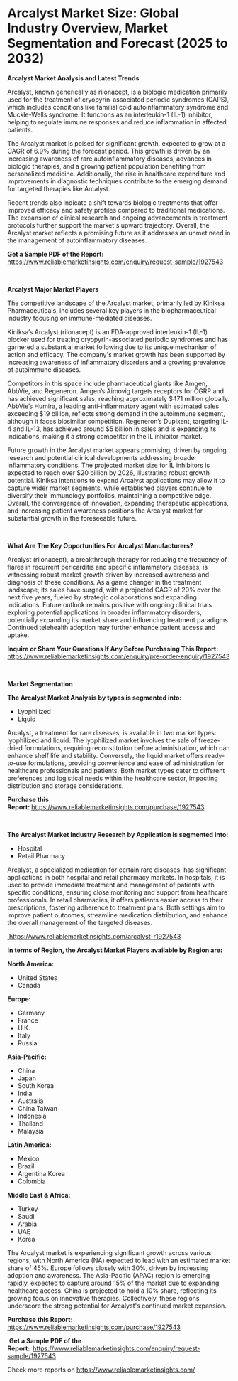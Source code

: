<p><h1>Arcalyst Market Size: Global Industry Overview, Market Segmentation and Forecast (2025 to 2032)</h1></p><p><strong>Arcalyst Market Analysis and Latest Trends</strong></p>
<p><p>Arcalyst, known generically as rilonacept, is a biologic medication primarily used for the treatment of cryopyrin-associated periodic syndromes (CAPS), which includes conditions like familial cold autoinflammatory syndrome and Muckle-Wells syndrome. It functions as an interleukin-1 (IL-1) inhibitor, helping to regulate immune responses and reduce inflammation in affected patients.</p><p>The Arcalyst market is poised for significant growth, expected to grow at a CAGR of 6.9% during the forecast period. This growth is driven by an increasing awareness of rare autoinflammatory diseases, advances in biologic therapies, and a growing patient population benefiting from personalized medicine. Additionally, the rise in healthcare expenditure and improvements in diagnostic techniques contribute to the emerging demand for targeted therapies like Arcalyst. </p><p>Recent trends also indicate a shift towards biologic treatments that offer improved efficacy and safety profiles compared to traditional medications. The expansion of clinical research and ongoing advancements in treatment protocols further support the market's upward trajectory. Overall, the Arcalyst market reflects a promising future as it addresses an unmet need in the management of autoinflammatory diseases.</p></p>
<p><strong>Get a Sample PDF of the Report:&nbsp;</strong> <a href="https://www.reliablemarketinsights.com/enquiry/request-sample/1927543?utm_campaign=2943&utm_medium=2&utm_source=Github&utm_content=ia&utm_term=28032025&utm_id=arcalyst">https://www.reliablemarketinsights.com/enquiry/request-sample/1927543</a></p>
<p>&nbsp;</p>
<p><strong>Arcalyst Major Market Players</strong></p>
<p><p>The competitive landscape of the Arcalyst market, primarily led by Kiniksa Pharmaceuticals, includes several key players in the biopharmaceutical industry focusing on immune-mediated diseases. </p><p>Kiniksa’s Arcalyst (rilonacept) is an FDA-approved interleukin-1 (IL-1) blocker used for treating cryopyrin-associated periodic syndromes and has garnered a substantial market following due to its unique mechanism of action and efficacy. The company's market growth has been supported by increasing awareness of inflammatory disorders and a growing prevalence of autoimmune diseases. </p><p>Competitors in this space include pharmaceutical giants like Amgen, AbbVie, and Regeneron. Amgen’s Aimovig targets receptors for CGRP and has achieved significant sales, reaching approximately $471 million globally. AbbVie’s Humira, a leading anti-inflammatory agent with estimated sales exceeding $19 billion, reflects strong demand in the autoimmune segment, although it faces biosimilar competition. Regeneron’s Dupixent, targeting IL-4 and IL-13, has achieved around $5 billion in sales and is expanding its indications, making it a strong competitor in the IL inhibitor market.</p><p>Future growth in the Arcalyst market appears promising, driven by ongoing research and potential clinical developments addressing broader inflammatory conditions. The projected market size for IL inhibitors is expected to reach over $20 billion by 2026, illustrating robust growth potential. Kiniksa intentions to expand Arcalyst applications may allow it to capture wider market segments, while established players continue to diversify their immunology portfolios, maintaining a competitive edge. Overall, the convergence of innovation, expanding therapeutic applications, and increasing patient awareness positions the Arcalyst market for substantial growth in the foreseeable future.</p></p>
<p>&nbsp;</p>
<p><strong>What Are The Key Opportunities For Arcalyst Manufacturers?</strong></p>
<p><p>Arcalyst (rilonacept), a breakthrough therapy for reducing the frequency of flares in recurrent pericarditis and specific inflammatory diseases, is witnessing robust market growth driven by increased awareness and diagnosis of these conditions. As a game changer in the treatment landscape, its sales have surged, with a projected CAGR of 20% over the next five years, fueled by strategic collaborations and expanding indications. Future outlook remains positive with ongoing clinical trials exploring potential applications in broader inflammatory disorders, potentially expanding its market share and influencing treatment paradigms. Continued telehealth adoption may further enhance patient access and uptake.</p></p>
<p><strong>Inquire or Share Your Questions If Any Before Purchasing This Report:</strong> <a href="https://www.reliablemarketinsights.com/enquiry/pre-order-enquiry/1927543?utm_campaign=2943&utm_medium=2&utm_source=Github&utm_content=ia&utm_term=28032025&utm_id=arcalyst">https://www.reliablemarketinsights.com/enquiry/pre-order-enquiry/1927543</a></p>
<p>&nbsp;</p>
<p><strong>Market Segmentation</strong></p>
<p><strong>The Arcalyst Market Analysis by types is segmented into:</strong></p>
<p><ul><li>Lyophilized</li><li>Liquid</li></ul></p>
<p><p>Arcalyst, a treatment for rare diseases, is available in two market types: lyophilized and liquid. The lyophilized market involves the sale of freeze-dried formulations, requiring reconstitution before administration, which can enhance shelf life and stability. Conversely, the liquid market offers ready-to-use formulations, providing convenience and ease of administration for healthcare professionals and patients. Both market types cater to different preferences and logistical needs within the healthcare sector, impacting distribution and storage considerations.</p></p>
<p><strong>Purchase this Report:&nbsp;</strong><a href="https://www.reliablemarketinsights.com/purchase/1927543?utm_campaign=2943&utm_medium=2&utm_source=Github&utm_content=ia&utm_term=28032025&utm_id=arcalyst">https://www.reliablemarketinsights.com/purchase/1927543</a></p>
<p>&nbsp;</p>
<p><strong>The Arcalyst Market Industry Research by Application is segmented into:</strong></p>
<p><ul><li>Hospital</li><li>Retail Pharmacy</li></ul></p>
<p><p>Arcalyst, a specialized medication for certain rare diseases, has significant applications in both hospital and retail pharmacy markets. In hospitals, it is used to provide immediate treatment and management of patients with specific conditions, ensuring close monitoring and support from healthcare professionals. In retail pharmacies, it offers patients easier access to their prescriptions, fostering adherence to treatment plans. Both settings aim to improve patient outcomes, streamline medication distribution, and enhance the overall management of the targeted diseases.</p></p>
<p><a href="https://www.reliablemarketinsights.com/arcalyst-r1927543?utm_campaign=2943&utm_medium=2&utm_source=Github&utm_content=ia&utm_term=28032025&utm_id=arcalyst">&nbsp;https://www.reliablemarketinsights.com/arcalyst-r1927543</a></p>
<p><strong>In terms of Region, the Arcalyst Market Players available by Region are:</strong></p>
<p>
    <p> <strong> North America: </strong>
        <ul>
            <li>United States</li>
            <li>Canada</li>
        </ul>
        </p> 
    <p> <strong> Europe: </strong>
        <ul>
            <li>Germany</li>
            <li>France</li>
            <li>U.K.</li>
            <li>Italy</li>
            <li>Russia</li>
        </ul>
        </p> 
    <p> <strong> Asia-Pacific: </strong>
        <ul>
            <li>China</li>
            <li>Japan</li>
            <li>South Korea</li>
            <li>India</li>
            <li>Australia</li>
            <li>China Taiwan</li>
            <li>Indonesia</li>
            <li>Thailand</li>
            <li>Malaysia</li>
        </ul>
        </p> 
    <p> <strong> Latin America: </strong>
        <ul>
            <li>Mexico</li>
            <li>Brazil</li>
            <li>Argentina Korea</li>
            <li>Colombia</li>
        </ul>
        </p> 
    <p> <strong> Middle East & Africa: </strong>
        <ul>
            <li>Turkey</li>
            <li>Saudi</li>
            <li>Arabia</li>
            <li>UAE</li>
            <li>Korea</li>
        </ul>
    </p>
    </p>
<p><p>The Arcalyst market is experiencing significant growth across various regions, with North America (NA) expected to lead with an estimated market share of 45%. Europe follows closely with 30%, driven by increasing adoption and awareness. The Asia-Pacific (APAC) region is emerging rapidly, expected to capture around 15% of the market due to expanding healthcare access. China is projected to hold a 10% share, reflecting its growing focus on innovative therapies. Collectively, these regions underscore the strong potential for Arcalyst's continued market expansion.</p></p>
<p><strong>Purchase this Report: </strong><a href="https://www.reliablemarketinsights.com/purchase/1927543?utm_campaign=2943&utm_medium=2&utm_source=Github&utm_content=ia&utm_term=28032025&utm_id=arcalyst">https://www.reliablemarketinsights.com/purchase/1927543</a></p>
<p>&nbsp;<strong>Get a Sample PDF of the Report:&nbsp;&nbsp;</strong><a href="https://www.reliablemarketinsights.com/enquiry/request-sample/1927543?utm_campaign=2943&utm_medium=2&utm_source=Github&utm_content=ia&utm_term=28032025&utm_id=arcalyst">https://www.reliablemarketinsights.com/enquiry/request-sample/1927543</a></p>
<p><strong></strong></p>
<p>Check more reports on <a href="https://www.reliablemarketinsights.com/?utm_campaign=2943&utm_medium=2&utm_source=Github&utm_content=ia&utm_term=28032025&utm_id=arcalyst">https://www.reliablemarketinsights.com/</a></p>